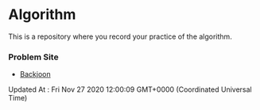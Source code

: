 # Algorithm

This is a repository where you record your practice of the algorithm.

### Problem Site

- [Backjoon](https://www.acmicpc.net/)

Updated At : Fri Nov 27 2020 12:00:09 GMT+0000 (Coordinated Universal Time)
